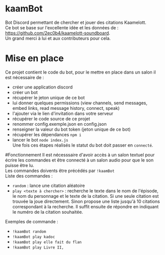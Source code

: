# kaamBot

Bot Discord permettant de chercher et jouer des citations Kaamelott. \
Ce bot se base sur l'excellente idée et les données de : https://github.com/2ec0b4/kaamelott-soundboard. \
Un grand merci à lui et aux contributeurs pour cela.

# Mise en place

Ce projet contient le code du bot, pour le mettre en place dans un salon il est nécessaire de :

- créer une application discord
- créer un bot
- récupérer le jeton unique de ce bot
- lui donner quelques permissions (view channels, send messages, embed links, read message history, connect, speak)
- l'ajouter via le lien d'invitation dans votre serveur
- récupérer le code source de ce projet
- renommer config.exemple.json en config.json
- renseigner la valeur du bot token (jeton unique de ce bot)
- récupérer les dépendances `npm i`
- lancer le bot `node index.js`
  \
  Une fois ces étapes réalisés le statut du bot doit passer en `connecté`.

#Fonctionnement
Il est nécesssaire d'avoir accès à un salon textuel pour écrire les commandes et être connecté à un salon audio pour que le son puisse être lu. \
Les commandes doivents être précédés par `!kaamBot ` \
Liste des commandes :

- `random` : lance une citation aléatoire
- `play <texte à chercher>` : recherche le texte dans le nom de l'épisode, le nom du personnage et le texte de la citation. Si une seule citation est trouvée la joue directement. Sinon propose une liste jusqu'à 10 citations correspondant à la recherche. Il suffit ensuite de répondre en indiquant le numéro de la citation souhaitée.

Exemples de commande :

- `!kaamBot random`
- `!kaamBot play kadoc`
- `!kaamBot play elle fait du flan`
- `!kaamBot play Livre II,`
